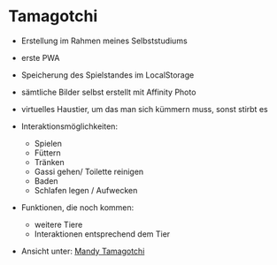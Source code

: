 # Tamagotchi

- Erstellung im Rahmen meines Selbststudiums
- erste PWA
- Speicherung des Spielstandes im LocalStorage
- sämtliche Bilder selbst erstellt mit Affinity Photo 


- virtuelles Haustier, um das man sich kümmern muss, 
sonst stirbt es 


- Interaktionsmöglichkeiten:
  - Spielen
  - Füttern
  - Tränken
  - Gassi gehen/ Toilette reinigen
  - Baden
  - Schlafen legen / Aufwecken


- Funktionen, die noch kommen:
  - weitere Tiere
  - Interaktionen entsprechend dem Tier


- Ansicht unter: [Mandy Tamagotchi](https://mandys-tamagotchi.web.app/)
